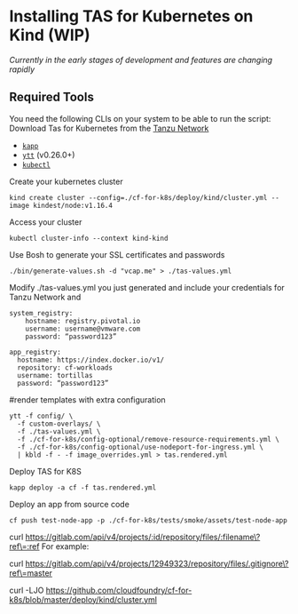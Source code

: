 # Installing TAS for Kubernetes on Kind (WIP)
*Currently in the early stages of development and features are changing rapidly*

## Required Tools

You need the following CLIs on your system to be able to run the script:
Download Tas for Kubernetes from the [ Tanzu Network ](https://network.pivotal.io/)
* [`kapp`](https://k14s.io/#install)
* [`ytt`](https://k14s.io/#install) (v0.26.0+)
* [`kubectl`](https://kubernetes.io/docs/tasks/tools/install-kubectl/)


Create your kubernetes cluster
```
kind create cluster --config=./cf-for-k8s/deploy/kind/cluster.yml --image kindest/node:v1.16.4 
```
 Access your cluster
```
kubectl cluster-info --context kind-kind
```
Use Bosh to generate your SSL certificates and passwords
```
./bin/generate-values.sh -d "vcap.me" > ./tas-values.yml
```

Modify ./tas-values.yml you just generated and include your credentials for Tanzu Network and 
```
system_registry: 
    hostname: registry.pivotal.io 
    username: username@vmware.com
    password: “password123”

app_registry:
  hostname: https://index.docker.io/v1/
  repository: cf-workloads
  username: tortillas
  password: “password123”
```

#render templates with extra configuration 
```  
ytt -f config/ \
  -f custom-overlays/ \
  -f ./tas-values.yml \
  -f ./cf-for-k8s/config-optional/remove-resource-requirements.yml \
  -f ./cf-for-k8s/config-optional/use-nodeport-for-ingress.yml \
  | kbld -f - -f image_overrides.yml > tas.rendered.yml
```

Deploy TAS for K8S

```
kapp deploy -a cf -f tas.rendered.yml
```

Deploy an app from source code

```
cf push test-node-app -p ./cf-for-k8s/tests/smoke/assets/test-node-app
```


curl https://gitlab.com/api/v4/projects/:id/repository/files/:filename\?ref\=:ref
For example:

curl https://gitlab.com/api/v4/projects/12949323/repository/files/.gitignore\?ref\=master


curl -LJO https://github.com/cloudfoundry/cf-for-k8s/blob/master/deploy/kind/cluster.yml

